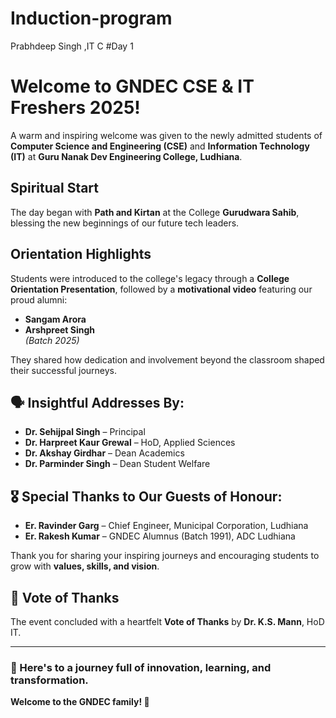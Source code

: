 # Induction-program
Prabhdeep Singh ,IT C
#Day 1
# Welcome to GNDEC CSE & IT Freshers 2025!

A warm and inspiring welcome was given to the newly admitted students of **Computer Science and Engineering (CSE)** and **Information Technology (IT)** at **Guru Nanak Dev Engineering College, Ludhiana**.

## Spiritual Start
The day began with **Path and Kirtan** at the College **Gurudwara Sahib**, blessing the new beginnings of our future tech leaders.

## Orientation Highlights
Students were introduced to the college's legacy through a **College Orientation Presentation**, followed by a **motivational video** featuring our proud alumni:

- **Sangam Arora**  
- **Arshpreet Singh**  
*(Batch 2025)*

They shared how dedication and involvement beyond the classroom shaped their successful journeys.

## 🗣️ Insightful Addresses By:
- **Dr. Sehijpal Singh** – Principal  
- **Dr. Harpreet Kaur Grewal** – HoD, Applied Sciences  
- **Dr. Akshay Girdhar** – Dean Academics  
- **Dr. Parminder Singh** – Dean Student Welfare  

## 🎖️ Special Thanks to Our Guests of Honour:
- **Er. Ravinder Garg** – Chief Engineer, Municipal Corporation, Ludhiana  
- **Er. Rakesh Kumar** – GNDEC Alumnus (Batch 1991), ADC Ludhiana  

Thank you for sharing your inspiring journeys and encouraging students to grow with **values, skills, and vision**.

## 🙌 Vote of Thanks
The event concluded with a heartfelt **Vote of Thanks** by **Dr. K.S. Mann**, HoD IT.

---

### 🚀 Here's to a journey full of innovation, learning, and transformation.  
**Welcome to the GNDEC family! 💙**
